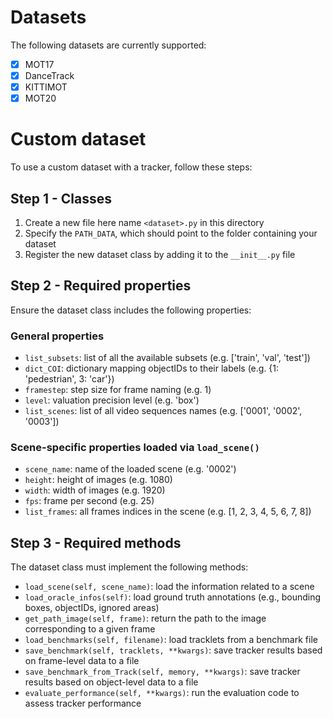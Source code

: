 # Datasets

The following datasets are currently supported:
- [x] MOT17
- [x] DanceTrack
- [x] KITTIMOT
- [x] MOT20

# Custom dataset

To use a custom dataset with a tracker, follow these steps:

## Step 1 - Classes

1) Create a new file here name `<dataset>.py` in this directory
2) Specify the `PATH_DATA`, which should point to the folder containing your dataset
3) Register the new dataset class by adding it to the `__init__.py` file

## Step 2 - Required properties

Ensure the dataset class includes the following properties:

### General properties

- `list_subsets`: list of all the available subsets (e.g. ['train', 'val', 'test'])
- `dict_COI`: dictionary mapping objectIDs to their labels (e.g. {1: 'pedestrian', 3: 'car'})
- `framestep`: step size for frame naming (e.g. 1)
- `level`: valuation precision level (e.g. 'box')
- `list_scenes`: list of all video sequences names (e.g. ['0001', '0002', '0003'])

### Scene-specific properties loaded via `load_scene()`

- `scene_name`: name of the loaded scene (e.g. '0002')
- `height`: height of images (e.g. 1080)
- `width`: width of images (e.g. 1920)
- `fps`: frame per second (e.g. 25)
- `list_frames`: all frames indices in the scene (e.g. [1, 2, 3, 4, 5, 6, 7, 8])

## Step 3 - Required methods

The dataset class must implement the following methods:
- `load_scene(self, scene_name)`: load the information related to a scene
- `load_oracle_infos(self)`: load ground truth annotations (e.g., bounding boxes, objectIDs, ignored areas)
- `get_path_image(self, frame)`: return the path to the image corresponding to a given frame
- `load_benchmarks(self, filename)`: load tracklets from a benchmark file
- `save_benchmark(self, tracklets, **kwargs)`: save tracker results based on frame-level data to a file
- `save_benchmark_from_Track(self, memory, **kwargs)`: save tracker results based on object-level data to a file
- `evaluate_performance(self, **kwargs)`: run the evaluation code to assess tracker performance
